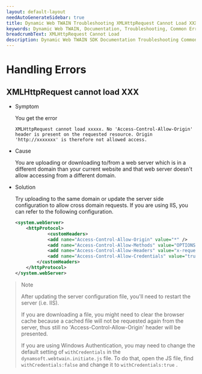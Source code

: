 ```yaml
---
layout: default-layout
needAutoGenerateSidebar: true
title: Dynamic Web TWAIN Troubleshooting XMLHttpRequest Cannot Load XXX
keywords: Dynamic Web TWAIN, Documentation, Troubleshooting, Common Errors, XMLHttpRequest Cannot Load XXX
breadcrumbText: XMLHttpRequest Cannot Load
description: Dynamic Web TWAIN SDK Documentation Troubleshooting Common Errors XMLHttpRequest Cannot Load XXX
---
```


# Handling Errors

## XMLHttpRequest cannot load XXX

* Symptom

	You get the error

	``` shell
	XMLHttpRequest cannot load xxxxx. No 'Access-Control-Allow-Origin' header is present on the requested resource. Origin 'http://xxxxxxx' is therefore not allowed access.
	```

* Cause

	You are uploading or downloading to/from a web server which is in a different domain than your current website and that web server doesn't allow accessing from a different domain.

* Solution

	Try uploading to the same domain or update the server side configuration to allow cross domain requests. If you are using IIS, you can refer to the following configuration.

	``` xml
	<system.webServer>
	    <httpProtocol>
	            <customHeaders>
	            <add name="Access-Control-Allow-Origin" value="*" />
	            <add name="Access-Control-Allow-Methods" value="OPTIONS, POST, GET, PUT" />
	            <add name="Access-Control-Allow-Headers" value="x-requested-with" />
	            <add name="Access-Control-Allow-Credentials" value="true" />
	        </customHeaders>
	    </httpProtocol>
	</system.webServer>
	```

> Note
>  
> After updating the server configuration file, you'll need to restart the server (i.e. IIS).
>  
> If you are downloading a file, you might need to clear the browser cache because a cached file will not be requested again from the server, thus still no 'Access-Control-Allow-Origin' header will be presented.
>  
> If you are using Windows Authentication, you may need to change the default setting of `withCredentials` in the `dynamsoft.webtwain.initiate.js` file. To do that, open the JS file, find `withCredentials:false` and change it to `withCredentials:true` .